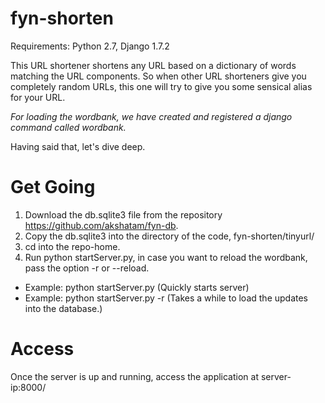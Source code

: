 fyn-shorten
===========

Requirements: Python 2.7, Django 1.7.2

This URL shortener shortens any URL based on a dictionary of words matching the URL components.
So when other URL shorteners give you completely random URLs, this one will try to give you some sensical alias for your URL.

*For loading the wordbank, we have created and registered a django command called wordbank.*


Having said that, let's dive deep.

Get Going
=========

1. Download the db.sqlite3 file from the repository https://github.com/akshatam/fyn-db.
2. Copy the db.sqlite3 into the directory of the code, fyn-shorten/tinyurl/
3. cd into the repo-home.
4. Run python startServer.py, in case you want to reload the wordbank, pass the option -r or --reload.
  - Example: python startServer.py (Quickly starts server)
  - Example: python startServer.py -r (Takes a while to load the updates into the database.)

Access
======

Once the server is up and running, access the application at server-ip:8000/
